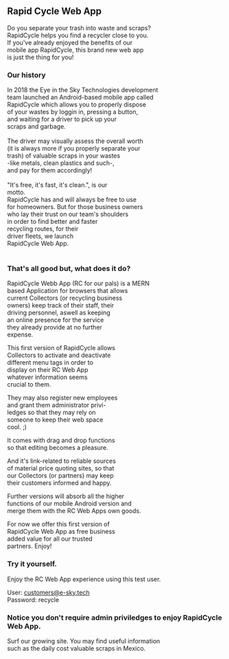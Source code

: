 ## Rapid Cycle Web App

Do you separate your trash into waste and scraps?<br />
RapidCycle helps you find a recycler close to you.<br />
If you've already enjoyed the benefits of our <br />
mobile app RapidCycle, this brand new web app<br />
is just the thing for you!<br />

### Our history
In 2018 the Eye in the Sky Technologies development<br />
team launched an Android-based mobile app called<br />
RapidCycle which allows you to properly dispose<br />
of your wastes by loggin in, pressing a button,<br />
and waiting for a driver to pick up your <br />
scraps and garbage. <br />
<br />
The driver may visually assess the overall worth<br />
(it is always more if you properly separate your <br />
trash) of valuable scraps in your wastes <br />
-like metals, clean plastics and such-,<br />
and pay for them accordingly!<br />
<br />
"It's free, it's fast, it's clean.", is our<br />
motto.
<br />
RapidCycle has and will always be free to use<br />
for homeowners. But for those business owners<br />
who lay their trust on our team's shoulders<br />
in order to find better and faster<br />
recycling routes, for their<br />
driver fleets, we launch<br />
RapidCycle Web App.<br />
<br />

### That's all good but, what does it do?

RapidCycle Webb App (RC for our pals) is a MERN<br />
based Application for browsers that allows<br />
current Collectors (or recycling business<br />
owners) keep track of their staff, their<br />
driving personnel, aswell as keeping<br />
an online presence for the service<br />
they already provide at no further<br />
expense.<br />

This first version of RapidCycle allows<br />
Collectors to activate and deactivate<br />
different menu tags in order to<br />
display on their RC Web App<br />
whatever information seems<br />
crucial to them.<br />

They may also register new employees<br />
and grant them administrator privi-<br />
ledges so that they may rely on<br />
someone to keep their web space<br />
cool. ;)<br />

It comes with drag and drop functions<br />
so that editing becomes a pleasure.<br />

And it's link-related to reliable sources<br />
of material price quoting sites, so that<br />
our Collectors (or partners) may keep<br />
their customers informed and happy.<br />

Further versions will absorb all the higher<br />
functions of our mobile Android version and<br />
merge them with the RC Web Apps own goods.<br />

For now we offer this first version of<br />
RapidCycle Web App as free business<br />
added value for all our trusted<br />
partners. Enjoy!<br />

### Try it yourself.
Enjoy the RC Web App experience using this test user.<br />

User: customers@e-sky.tech<br />
Password: recycle<br />

### Notice you don't require admin priviledges to enjoy RapidCycle Web App.
Surf our growing site. You may find useful information<br />
such as the daily cost valuable scraps in Mexico.<br />


